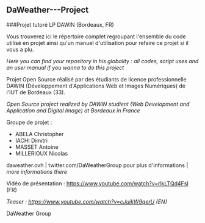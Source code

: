 ## DaWeather---Project

###Projet tutoré LP DAWIN (Bordeaux, FR)


Vous trouverez ici le répertoire complet regroupant l'ensemble du code utilisé en projet ainsi qu'un manuel d'utilisation pour refaire ce projet si il vous a plu.

*Here you can find your repository in his globality : all codes, script uses and an user manual if you wanna to do this project*


Projet Open Source réalisé par des étudiants de licence professionnelle DAWIN (Développement d'Applications Web et Images Numériques) de l'IUT de Bordeaux (33).

*Open Source project realized by DAWIN studient (Web Development and Application and Digital Image) at Bordeaux in France*


Groupe de projet : 
  - ABELA Christopher
  - IACHI Dimitri
  - MASSET Antoine
  - MILLERIOUX Nicolas
  
daweather.ovh | twitter.com/DaWeatherGroup
pour plus d'informations | *more informations there*


Vidéo de présentation : https://www.youtube.com/watch?v=rlkLTQd4FsI (FR)

*Teaser : https://www.youtube.com/watch?v=cJuikW9qerU (EN)*


DaWeather Group 
